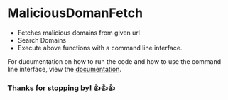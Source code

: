 # MaliciousDomanFetch

* Fetches malicious domains from given url
* Search Domains
* Execute above functions with a command line interface.

For ducumentation on how to run the code and how to use the command line
interface, view the [documentation](documentation.md).

### Thanks for stopping by! :+1::+1::+1: